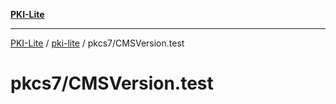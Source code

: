 [**PKI-Lite**](../../../README.md)

---

[PKI-Lite](../../../README.md) / [pki-lite](../../README.md) / pkcs7/CMSVersion.test

# pkcs7/CMSVersion.test

